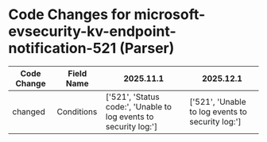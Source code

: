 # Code Changes for microsoft-evsecurity-kv-endpoint-notification-521 (Parser)

| Code Change | Field Name | 2025.11.1 | 2025.12.1 |
|-------------|------------|-----------|------------|
| changed | Conditions | ['521', 'Status code:', 'Unable to log events to security log:'] | ['521', 'Unable to log events to security log:'] |